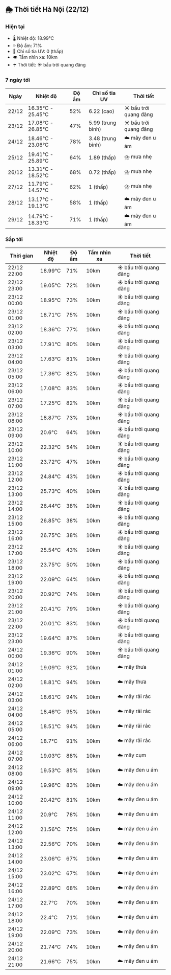 ## 🌦️ Thời tiết Hà Nội (22/12)

### Hiện tại

- 🌡️ Nhiệt độ: 18.99℃
- 💦 Độ ẩm: 71%
- 🌟 Chỉ số tia UV: 0 (thấp)
- 👁️ Tầm nhìn xa: 10km
- ☂️ Thời tiết: ☀️ bầu trời quang đãng

### 7 ngày tới

| Ngày | Nhiệt độ | Độ ẩm | Chỉ số tia UV | Thời tiết |
| --- | --- | --- | --- | --- |
| 22/12 | 16.35℃ - 25.45℃ | 52% | 6.22 (cao) | ☀️ bầu trời quang đãng |
| 23/12 | 17.08℃ - 26.85℃ | 47% | 5.99 (trung bình) | ☀️ bầu trời quang đãng |
| 24/12 | 18.46℃ - 23.06℃ | 78% | 3.48 (trung bình) | ☁️ mây đen u ám |
| 25/12 | 19.41℃ - 25.89℃ | 64% | 1.89 (thấp) | ⛈️ mưa nhẹ |
| 26/12 | 13.31℃ - 18.52℃ | 68% | 0.72 (thấp) | ⛈️ mưa nhẹ |
| 27/12 | 11.79℃ - 14.57℃ | 62% | 1 (thấp) | ⛈️ mưa nhẹ |
| 28/12 | 13.17℃ - 19.13℃ | 58% | 1 (thấp) | ☁️ mây đen u ám |
| 29/12 | 14.79℃ - 18.33℃ | 71% | 1 (thấp) | ☁️ mây đen u ám |

### Sắp tới

| Thời gian | Nhiệt độ | Độ ẩm | Tầm nhìn xa | Thời tiết |
| --- | --- | --- | --- | --- |
| 22/12 22:00 | 18.99℃ | 71% | 10km | ☀️ bầu trời quang đãng |
| 22/12 23:00 | 19.05℃ | 72% | 10km | ☀️ bầu trời quang đãng |
| 23/12 00:00 | 18.95℃ | 73% | 10km | ☀️ bầu trời quang đãng |
| 23/12 01:00 | 18.71℃ | 75% | 10km | ☀️ bầu trời quang đãng |
| 23/12 02:00 | 18.36℃ | 77% | 10km | ☀️ bầu trời quang đãng |
| 23/12 03:00 | 17.91℃ | 80% | 10km | ☀️ bầu trời quang đãng |
| 23/12 04:00 | 17.63℃ | 81% | 10km | ☀️ bầu trời quang đãng |
| 23/12 05:00 | 17.36℃ | 82% | 10km | ☀️ bầu trời quang đãng |
| 23/12 06:00 | 17.08℃ | 83% | 10km | ☀️ bầu trời quang đãng |
| 23/12 07:00 | 17.25℃ | 82% | 10km | ☀️ bầu trời quang đãng |
| 23/12 08:00 | 18.87℃ | 73% | 10km | ☀️ bầu trời quang đãng |
| 23/12 09:00 | 20.6℃ | 64% | 10km | ☀️ bầu trời quang đãng |
| 23/12 10:00 | 22.32℃ | 54% | 10km | ☀️ bầu trời quang đãng |
| 23/12 11:00 | 23.72℃ | 47% | 10km | ☀️ bầu trời quang đãng |
| 23/12 12:00 | 24.84℃ | 43% | 10km | ☀️ bầu trời quang đãng |
| 23/12 13:00 | 25.73℃ | 40% | 10km | ☀️ bầu trời quang đãng |
| 23/12 14:00 | 26.44℃ | 38% | 10km | ☀️ bầu trời quang đãng |
| 23/12 15:00 | 26.85℃ | 38% | 10km | ☀️ bầu trời quang đãng |
| 23/12 16:00 | 26.75℃ | 38% | 10km | ☀️ bầu trời quang đãng |
| 23/12 17:00 | 25.54℃ | 43% | 10km | ☀️ bầu trời quang đãng |
| 23/12 18:00 | 23.75℃ | 50% | 10km | ☀️ bầu trời quang đãng |
| 23/12 19:00 | 22.09℃ | 64% | 10km | ☀️ bầu trời quang đãng |
| 23/12 20:00 | 20.92℃ | 74% | 10km | ☀️ bầu trời quang đãng |
| 23/12 21:00 | 20.41℃ | 79% | 10km | ☀️ bầu trời quang đãng |
| 23/12 22:00 | 20.01℃ | 83% | 10km | ☀️ bầu trời quang đãng |
| 23/12 23:00 | 19.64℃ | 87% | 10km | ☀️ bầu trời quang đãng |
| 24/12 00:00 | 19.36℃ | 90% | 10km | ☀️ bầu trời quang đãng |
| 24/12 01:00 | 19.09℃ | 92% | 10km | ☁️ mây thưa |
| 24/12 02:00 | 18.81℃ | 94% | 10km | ☁️ mây thưa |
| 24/12 03:00 | 18.61℃ | 94% | 10km | ☁️ mây rải rác |
| 24/12 04:00 | 18.46℃ | 95% | 10km | ☁️ mây rải rác |
| 24/12 05:00 | 18.51℃ | 94% | 10km | ☁️ mây rải rác |
| 24/12 06:00 | 18.7℃ | 91% | 10km | ☁️ mây rải rác |
| 24/12 07:00 | 19.03℃ | 88% | 10km | ☁️ mây cụm |
| 24/12 08:00 | 19.53℃ | 85% | 10km | ☁️ mây đen u ám |
| 24/12 09:00 | 19.96℃ | 83% | 10km | ☁️ mây đen u ám |
| 24/12 10:00 | 20.42℃ | 81% | 10km | ☁️ mây đen u ám |
| 24/12 11:00 | 20.9℃ | 78% | 10km | ☁️ mây đen u ám |
| 24/12 12:00 | 21.56℃ | 75% | 10km | ☁️ mây đen u ám |
| 24/12 13:00 | 22.56℃ | 70% | 10km | ☁️ mây đen u ám |
| 24/12 14:00 | 23.06℃ | 67% | 10km | ☁️ mây đen u ám |
| 24/12 15:00 | 23.02℃ | 67% | 10km | ☁️ mây đen u ám |
| 24/12 16:00 | 22.89℃ | 68% | 10km | ☁️ mây đen u ám |
| 24/12 17:00 | 22.7℃ | 70% | 10km | ☁️ mây đen u ám |
| 24/12 18:00 | 22.4℃ | 71% | 10km | ☁️ mây đen u ám |
| 24/12 19:00 | 22.09℃ | 73% | 10km | ☁️ mây đen u ám |
| 24/12 20:00 | 21.74℃ | 74% | 10km | ☁️ mây đen u ám |
| 24/12 21:00 | 21.66℃ | 75% | 10km | ☁️ mây đen u ám |
